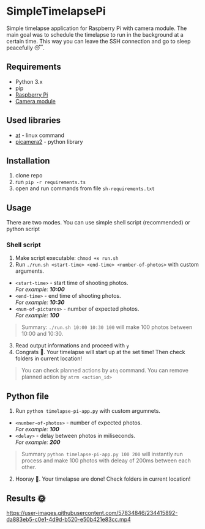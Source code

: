 # SimpleTimelapsePi
Simple timelapse application for Raspberry Pi with camera module. 
The main goal was to schedule the timelapse to run in the background at a certain time. This way you can leave the SSH connection and go to sleep peacefully 😴.

## Requirements
- Python 3.x
- pip
- [Raspberry Pi](https://www.raspberrypi.com/)
- [Camera module](https://projects.raspberrypi.org/en/projects/getting-started-with-picamera)

## Used libraries
- [at](https://phoenixnap.com/kb/linux-at-command) - linux command
- [picamera2](https://github.com/raspberrypi/picamera2) - python library

## Installation
1. clone repo
2. run `pip -r requirements.ts`
3. open and run commands from file `sh-requirements.txt`

## Usage
There are two modes. You can use simple shell script (recommended) or python script

### Shell script
1. Make script executable: `chmod +x run.sh`
2. Run `./run.sh <start-time> <end-time> <number-of-photos>` with custom arguments. 
 - `<start-time>` - start time of shooting photos. <br/> *For example: **10:00***
 - `<end-time>` - end time of shooting photos. <br/> *For example: **10:30***
 - `<num-of-pictures>` - number of expected photos. <br/> *For example: **100***
 
 > Summary: `./run.sh 10:00 10:30 100` will make 100 photos between 10:00 and 10:30.
 
 3. Read output informations and proceed with `y`
 4. Congrats 🥳. Your timelapse will start up at the set time! Then check folders in current location!
 
 > You can check planned actions by `atq` command. You can remove planned action by `atrm <action_id>`
 
 ## Python file
 1. Run `python timelapse-pi-app.py` <number-of-photos> <delay> with custom argumnets.
 - `<number-of-photos>` - number of expected photos. <br/> *For example: **100***
 - `<delay>` - delay between photos in miliseconds. <br/> *For example: **200***
 
 > Summary `python timelapse-pi-app.py 100 200` will instantly run process and make 100 photos with deleay of 200ms between each other.
 
 2. Hooray 🥂. Your timelapse are done! Check folders in current location!

## Results 🌞

https://user-images.githubusercontent.com/57834846/234415892-da883eb5-c0e1-4d9d-b520-e50b421e83cc.mp4

